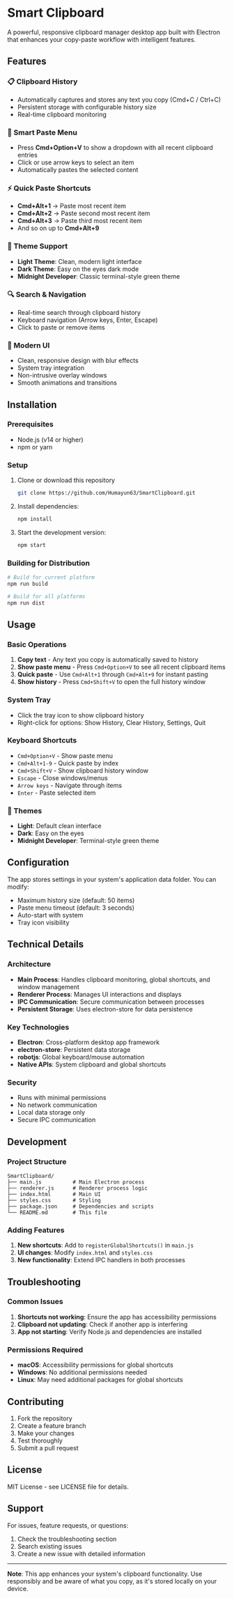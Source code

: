 # Smart Clipboard

A powerful, responsive clipboard manager desktop app built with Electron that enhances your copy-paste workflow with intelligent features.

## Features

### 📋 Clipboard History
- Automatically captures and stores any text you copy (Cmd+C / Ctrl+C)
- Persistent storage with configurable history size
- Real-time clipboard monitoring

### 🎯 Smart Paste Menu
- Press **Cmd+Option+V** to show a dropdown with all recent clipboard entries
- Click or use arrow keys to select an item
- Automatically pastes the selected content

### ⚡ Quick Paste Shortcuts
- **Cmd+Alt+1** → Paste most recent item
- **Cmd+Alt+2** → Paste second most recent item
- **Cmd+Alt+3** → Paste third most recent item
- And so on up to **Cmd+Alt+9**

### 🎨 Theme Support
- **Light Theme**: Clean, modern light interface
- **Dark Theme**: Easy on the eyes dark mode
- **Midnight Developer**: Classic terminal-style green theme

### 🔍 Search & Navigation
- Real-time search through clipboard history
- Keyboard navigation (Arrow keys, Enter, Escape)
- Click to paste or remove items

### 🎨 Modern UI
- Clean, responsive design with blur effects
- System tray integration
- Non-intrusive overlay windows
- Smooth animations and transitions

## Installation

### Prerequisites
- Node.js (v14 or higher)
- npm or yarn

### Setup
1. Clone or download this repository
   ```bash
   git clone https://github.com/Humayun63/SmartClipboard.git
   ```
2. Install dependencies:
   ```bash
   npm install
   ```
3. Start the development version:
   ```bash
   npm start
   ```

### Building for Distribution
```bash
# Build for current platform
npm run build

# Build for all platforms
npm run dist
```

## Usage

### Basic Operations
1. **Copy text** - Any text you copy is automatically saved to history
2. **Show paste menu** - Press `Cmd+Option+V` to see all recent clipboard items
3. **Quick paste** - Use `Cmd+Alt+1` through `Cmd+Alt+9` for instant pasting
4. **Show history** - Press `Cmd+Shift+V` to open the full history window

### System Tray
- Click the tray icon to show clipboard history
- Right-click for options: Show History, Clear History, Settings, Quit

### Keyboard Shortcuts
- `Cmd+Option+V` - Show paste menu
- `Cmd+Alt+1-9` - Quick paste by index
- `Cmd+Shift+V` - Show clipboard history window
- `Escape` - Close windows/menus
- `Arrow keys` - Navigate through items
- `Enter` - Paste selected item

### 🎨 Themes
- **Light**: Default clean interface
- **Dark**: Easy on the eyes
- **Midnight Developer**: Terminal-style green theme

## Configuration

The app stores settings in your system's application data folder. You can modify:
- Maximum history size (default: 50 items)
- Paste menu timeout (default: 3 seconds)
- Auto-start with system
- Tray icon visibility

## Technical Details

### Architecture
- **Main Process**: Handles clipboard monitoring, global shortcuts, and window management
- **Renderer Process**: Manages UI interactions and displays
- **IPC Communication**: Secure communication between processes
- **Persistent Storage**: Uses electron-store for data persistence

### Key Technologies
- **Electron**: Cross-platform desktop app framework
- **electron-store**: Persistent data storage
- **robotjs**: Global keyboard/mouse automation
- **Native APIs**: System clipboard and global shortcuts

### Security
- Runs with minimal permissions
- No network communication
- Local data storage only
- Secure IPC communication

## Development

### Project Structure
```
SmartClipboard/
├── main.js          # Main Electron process
├── renderer.js      # Renderer process logic
├── index.html       # Main UI
├── styles.css       # Styling
├── package.json     # Dependencies and scripts
└── README.md        # This file
```

### Adding Features
1. **New shortcuts**: Add to `registerGlobalShortcuts()` in `main.js`
2. **UI changes**: Modify `index.html` and `styles.css`
3. **New functionality**: Extend IPC handlers in both processes

## Troubleshooting

### Common Issues
1. **Shortcuts not working**: Ensure the app has accessibility permissions
2. **Clipboard not updating**: Check if another app is interfering
3. **App not starting**: Verify Node.js and dependencies are installed

### Permissions Required
- **macOS**: Accessibility permissions for global shortcuts
- **Windows**: No additional permissions needed
- **Linux**: May need additional packages for global shortcuts

## Contributing

1. Fork the repository
2. Create a feature branch
3. Make your changes
4. Test thoroughly
5. Submit a pull request

## License

MIT License - see LICENSE file for details.

## Support

For issues, feature requests, or questions:
1. Check the troubleshooting section
2. Search existing issues
3. Create a new issue with detailed information

---

**Note**: This app enhances your system's clipboard functionality. Use responsibly and be aware of what you copy, as it's stored locally on your device. 